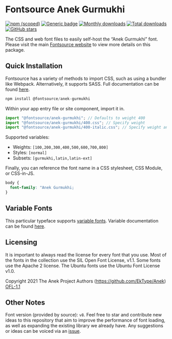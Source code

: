 # Fontsource Anek Gurmukhi

[![npm (scoped)](https://img.shields.io/npm/v/@fontsource/anek-gurmukhi?color=brightgreen)](https://www.npmjs.com/package/@fontsource/anek-gurmukhi) [![Generic badge](https://img.shields.io/badge/fontsource-passing-brightgreen)](https://github.com/fontsource/fontsource) [![Monthly downloads](https://badgen.net/npm/dm/@fontsource/anek-gurmukhi)](https://github.com/fontsource/fontsource) [![Total downloads](https://badgen.net/npm/dt/@fontsource/anek-gurmukhi)](https://github.com/fontsource/fontsource) [![GitHub stars](https://img.shields.io/github/stars/fontsource/fontsource.svg?style=social&label=Star)](https://github.com/fontsource/fontsource/stargazers)

The CSS and web font files to easily self-host the “Anek Gurmukhi” font. Please visit the main [Fontsource website](https://fontsource.org/fonts/anek-gurmukhi) to view more details on this package.

## Quick Installation

Fontsource has a variety of methods to import CSS, such as using a bundler like Webpack. Alternatively, it supports SASS. Full documentation can be found [here](https://beta.fontsource.org/docs/getting-started/introduction).

```javascript
npm install @fontsource/anek-gurmukhi
```

Within your app entry file or site component, import it in.

```javascript
import "@fontsource/anek-gurmukhi"; // Defaults to weight 400
import "@fontsource/anek-gurmukhi/400.css"; // Specify weight
import "@fontsource/anek-gurmukhi/400-italic.css"; // Specify weight and style

```

Supported variables:
- Weights: `[100,200,300,400,500,600,700,800]`
- Styles: `[normal]`
- Subsets: `[gurmukhi,latin,latin-ext]`

Finally, you can reference the font name in a CSS stylesheet, CSS Module, or CSS-in-JS.

```css
body {
  font-family: "Anek Gurmukhi;
}
```

## Variable Fonts

This particular typeface supports [variable fonts](https://developer.mozilla.org/en-US/docs/Web/CSS/CSS_Fonts/Variable_Fonts_Guide).
Variable documentation can be found [here](https://fontsource.org/docs/variable-fonts).

## Licensing
It is important to always read the license for every font that you use.
Most of the fonts in the collection use the SIL Open Font License, v1.1. Some fonts use the Apache 2 license. The Ubuntu fonts use the Ubuntu Font License v1.0.

Copyright 2021 The Anek Project Authors (https://github.com/EkType/Anek)
[OFL-1.1](http://scripts.sil.org/OFL)

## Other Notes
Font version (provided by source): `v8`.
Feel free to star and contribute new ideas to this repository that aim to improve the performance of font loading, as well as expanding the existing library we already have. Any suggestions or ideas can be voiced via an [issue](https://github.com/fontsource/fontsource/issues).